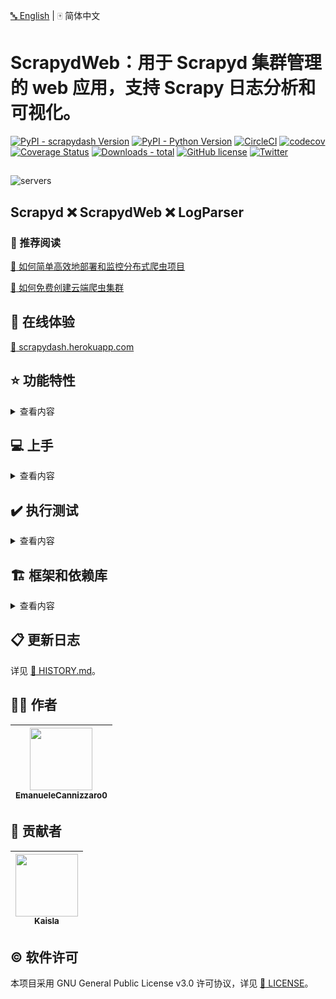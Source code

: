 [:abc: English](./README.md) | :mahjong: 简体中文

# ScrapydWeb：用于 Scrapyd 集群管理的 web 应用，支持 Scrapy 日志分析和可视化。

[![PyPI - scrapydash Version](https://img.shields.io/pypi/v/scrapydash.svg)](https://pypi.org/project/scrapydash/)
[![PyPI - Python Version](https://img.shields.io/pypi/pyversions/scrapydash.svg)](https://pypi.org/project/scrapydash/)
[![CircleCI](https://circleci.com/gh/EmanueleCannizzaro0/scrapydash/tree/master.svg?style=shield)](https://circleci.com/gh/EmanueleCannizzaro0/scrapydash/tree/master)
[![codecov](https://codecov.io/gh/EmanueleCannizzaro0/scrapydash/branch/master/graph/badge.svg)](https://codecov.io/gh/EmanueleCannizzaro0/scrapydash)
[![Coverage Status](https://coveralls.io/repos/github/EmanueleCannizzaro0/scrapydash/badge.svg?branch=master)](https://coveralls.io/github/EmanueleCannizzaro0/scrapydash?branch=master)
[![Downloads - total](https://static.pepy.tech/badge/scrapydash)](https://pepy.tech/project/scrapydash)
[![GitHub license](https://img.shields.io/github/license/EmanueleCannizzaro0/scrapydash.svg)](https://github.com/EmanueleCannizzaro0/scrapydash/blob/master/LICENSE)
[![Twitter](https://img.shields.io/twitter/url/https/github.com/EmanueleCannizzaro0/scrapydash.svg?style=social)](https://twitter.com/intent/tweet?text=@EmanueleCannizzaro0_%20ScrapydWeb:%20Web%20app%20for%20Scrapyd%20cluster%20management,%20with%20support%20for%20Scrapy%20log%20analysis%20%26%20visualization.%20%23python%20%23scrapy%20%23scrapyd%20%23webscraping%20%23scrapydash%20&url=https%3A%2F%2Fgithub.com%2FEmanueleCannizzaro0%2Fscrapydash)


##
![servers](https://raw.githubusercontent.com/EmanueleCannizzaro0/scrapydash/master/screenshots/servers.png)

## Scrapyd :x: ScrapydWeb :x: LogParser
### :book: 推荐阅读
[:link: 如何简单高效地部署和监控分布式爬虫项目](https://github.com/EmanueleCannizzaro0/files/blob/master/scrapydash/README_CN.md)

[:link: 如何免费创建云端爬虫集群](https://github.com/EmanueleCannizzaro0/scrapyd-cluster-on-heroku/blob/master/README_CN.md)


## :eyes: 在线体验
[:link: scrapydash.herokuapp.com](https://scrapydash.herokuapp.com)


## :star: 功能特性
<details>
<summary>查看内容</summary>

- :diamond_shape_with_a_dot_inside: Scrapyd 集群管理
  - :100: 支持所有 Scrapyd JSON API
  - :ballot_box_with_check: 支持通过分组和过滤来选择若干个节点
  - :computer_mouse: **一次操作, 批量执行**

- :mag: Scrapy 日志分析
  - :1234: 数据统计
  - :chart_with_upwards_trend: **进度可视化**
  - :bookmark_tabs: 日志分类

- :battery: 增强功能
  - :package: **自动打包项目**
  - :male_detective: **集成 [:link: *LogParser*](https://github.com/EmanueleCannizzaro0/logparser)**
  - :alarm_clock: **定时器任务**
  - :e-mail: **监控和警报**
  - :iphone: 移动端 UI
  - :closed_lock_with_key: web UI 支持基本身份认证

</details>


## :computer: 上手
<details>
<summary>查看内容</summary>

### :warning: 环境要求
:heavy_exclamation_mark: **请先确保所有主机都已经安装和启动 [:link: Scrapyd](https://github.com/scrapy/scrapyd) 。**

:bangbang: 如果需要远程访问 Scrapyd，则需在 [:link: Scrapyd 配置文件](https://scrapyd.readthedocs.io/en/latest/config.html#example-configuration-file)
中设置 'bind_address = 0.0.0.0'，然后重启 Scrapyd。

### :arrow_down: 安装
- 通过 pip:
```bash
pip install scrapydash
```
:heavy_exclamation_mark: 如果 pip 安装结果不是最新版本的 scrapydash，请先执行`python -m pip install --upgrade pip`，或者前往 https://pypi.org/project/scrapydash/#files 下载 tar.gz 文件并执行安装命令 `pip install scrapydash-x.x.x.tar.gz`

- 通过 git:
```bash
pip install --upgrade git+https://github.com/EmanueleCannizzaro0/scrapydash.git
```
或:
```bash
git clone https://github.com/EmanueleCannizzaro0/scrapydash.git
cd scrapydash
python setup.py install
```

### :arrow_forward: 启动
1. 通过运行命令 `scrapydash` 启动 ScrapydWeb（首次启动将自动生成配置文件）。
2. 访问 http://127.0.0.1:5000 **（建议使用 Google Chrome 以获取更好体验）**。

### :globe_with_meridians: 浏览器支持
最新版本的 Google Chrome，Firefox 和 Safari。

</details>


## :heavy_check_mark: 执行测试
<details>
<summary>查看内容</summary>

<br>

```bash
$ git clone https://github.com/EmanueleCannizzaro0/scrapydash.git
$ cd scrapydash

# 创建虚拟环境
$ pip install virtualenv
$ virtualenv venv/scrapydash
# 亦可指定 Python 解释器：$ virtualenv -p /usr/local/bin/python3.7 venv/scrapydash
$ source venv/scrapydash/bin/activate

# 安装依赖库
(scrapydash) $ python setup.py install
(scrapydash) $ pip install pytest
(scrapydash) $ pip install coverage

# 请先确保已经安装和启动 Scrapyd，然后检查和更新 tests/conftest.py 文件中的 custom_settings
(scrapydash) $ vi tests/conftest.py
(scrapydash) $ curl http://127.0.0.1:6800

# '-x': 在第一次出现失败时停止测试
(scrapydash) $ coverage run --source=scrapydash -m pytest tests/test_a_factory.py -s -vv -x
(scrapydash) $ coverage run --source=scrapydash -m pytest tests -s -vv --disable-warnings
(scrapydash) $ coverage report
# 生成 HTML 报告, 文件位于 htmlcov/index.html
(scrapydash) $ coverage html
```

</details>


## :building_construction: 框架和依赖库
<details>
<summary>查看内容</summary>

<br>

- 前端
  - [:link: Element](https://github.com/ElemeFE/element)
  - [:link: ECharts](https://github.com/apache/incubator-echarts)
- 后端
  - [:link: Flask](https://github.com/pallets/flask)

</details>


## :clipboard: 更新日志
详见 [:link: HISTORY.md](./HISTORY.md)。


## :man_technologist: 作者
| [<img src="https://github.com/EmanueleCannizzaro0.png" width="100px;"/>](https://github.com/EmanueleCannizzaro0)<br/> [<sub>EmanueleCannizzaro0</sub>](https://github.com/EmanueleCannizzaro0) |
| --- |


## :busts_in_silhouette: 贡献者
| [<img src="https://github.com/simplety.png" width="100px;"/>](https://github.com/simplety)<br/> [<sub>Kaisla</sub>](https://github.com/simplety) |
| --- |


## :copyright: 软件许可
本项目采用 GNU General Public License v3.0 许可协议，详见 [:link: LICENSE](./LICENSE)。
